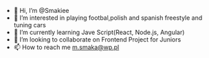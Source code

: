 - 👋 Hi, I’m @Smakiee
- 👀 I’m interested in playing footbal,polish and spanish freestyle and tuning cars
- 🌱 I’m currently learning Jave Script(React, Node.js, Angular)
- 💞️ I’m looking to collaborate on Frontend Project for Juniors
- 📫 How to reach me m.smaka@wp.pl

<!---
Smakiee/Smakiee is a ✨ special ✨ repository because its `README.md` (this file) appears on your GitHub profile.
You can click the Preview link to take a look at your changes.
--->
